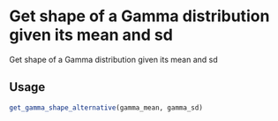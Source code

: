 # Get shape of a Gamma distribution given its mean and sd

Get shape of a Gamma distribution given its mean and sd

## Usage

``` r
get_gamma_shape_alternative(gamma_mean, gamma_sd)
```
